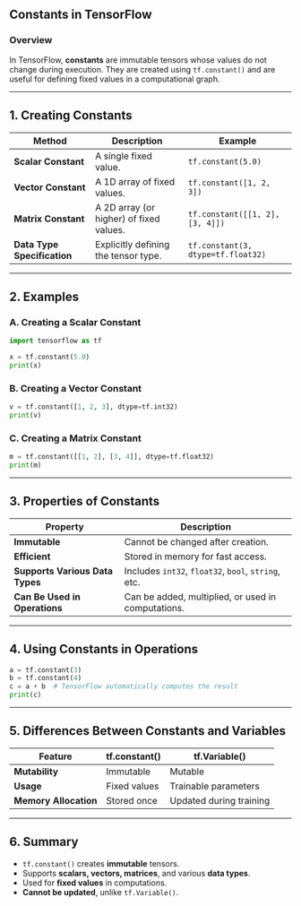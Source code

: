 ## **Constants in TensorFlow**  

### **Overview**  
In TensorFlow, **constants** are immutable tensors whose values do not change during execution. They are created using `tf.constant()` and are useful for defining fixed values in a computational graph.  

---

## **1. Creating Constants**  

| **Method** | **Description** | **Example** |
|-----------|---------------|-------------|
| **Scalar Constant** | A single fixed value. | `tf.constant(5.0)` |
| **Vector Constant** | A 1D array of fixed values. | `tf.constant([1, 2, 3])` |
| **Matrix Constant** | A 2D array (or higher) of fixed values. | `tf.constant([[1, 2], [3, 4]])` |
| **Data Type Specification** | Explicitly defining the tensor type. | `tf.constant(3, dtype=tf.float32)` |

---

## **2. Examples**  

### **A. Creating a Scalar Constant**  
```python
import tensorflow as tf

x = tf.constant(5.0)
print(x)
```

### **B. Creating a Vector Constant**  
```python
v = tf.constant([1, 2, 3], dtype=tf.int32)
print(v)
```

### **C. Creating a Matrix Constant**  
```python
m = tf.constant([[1, 2], [3, 4]], dtype=tf.float32)
print(m)
```

---

## **3. Properties of Constants**  

| **Property** | **Description** |
|-------------|----------------|
| **Immutable** | Cannot be changed after creation. |
| **Efficient** | Stored in memory for fast access. |
| **Supports Various Data Types** | Includes `int32`, `float32`, `bool`, `string`, etc. |
| **Can Be Used in Operations** | Can be added, multiplied, or used in computations. |

---

## **4. Using Constants in Operations**  
```python
a = tf.constant(3)
b = tf.constant(4)
c = a + b  # TensorFlow automatically computes the result
print(c)
```

---

## **5. Differences Between Constants and Variables**  

| **Feature** | **tf.constant()** | **tf.Variable()** |
|------------|-----------------|-----------------|
| **Mutability** | Immutable | Mutable |
| **Usage** | Fixed values | Trainable parameters |
| **Memory Allocation** | Stored once | Updated during training |

---

## **6. Summary**  
- `tf.constant()` creates **immutable** tensors.  
- Supports **scalars, vectors, matrices**, and various **data types**.  
- Used for **fixed values** in computations.  
- **Cannot be updated**, unlike `tf.Variable()`.